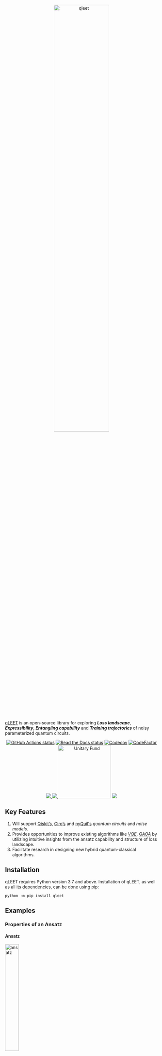 <p align="center">
  <a href="https://qleet.readthedocs.io/">
    <img src="https://raw.githubusercontent.com/QLemma/qleet/master/images/logo-qleet.png" alt="qleet" width=60%/>
  </a>
</p>

<a href="https://qleet.readthedocs.io/en/latest/">qLEET</a> is an open-source library for exploring ***Loss landscape***, ***Expressibility***, ***Entangling capability*** and ***Training trajectories*** of noisy parameterized quantum circuits.

<p align="center">
  <!-- Continious Integration -->
  <a href="https://github.com/QLemma/qleet/actions?query=workflow%3A%22Continuous+Integration%22"><img alt="GitHub Actions status" src="https://img.shields.io/github/workflow/status/QLemma/qleet/Continuous%20Integration/master?logo=github&style=flat-square"></a>
  <!-- Read the Docs status -->
  <a href="https://qleet.readthedocs.io/en/latest/"><img alt="Read the Docs status" src="https://img.shields.io/readthedocs/qleet?style=flat-square"></a>
  <!-- Codecov -->
  <a href="https://app.codecov.io/gh/QLemma/qleet"><img src="https://img.shields.io/codecov/c/github/QLemma/qleet?style=flat-square" alt="Codecov"/></a>
  <!-- Codefactor -->
  <a href="https://www.codefactor.io/repository/github/qlemma/qleet"><img src="https://www.codefactor.io/repository/github/qlemma/qleet/badge?style=flat-square" alt="CodeFactor" />   </a>
  <!-- PyPI -->
  <a href="https://pypi.org/project/qLEET/">
    <img src="https://img.shields.io/pypi/v/qleet.svg?style=flat-square" />
  </a>
  <!-- DOI -->
  <a href="https://doi.org/10.5281/zenodo.5650581">
    <img src="https://img.shields.io/badge/doi-10.5281/zenodo.5650581-blue.svg?style=flat-square"/>
  </a>
  <!-- UnitaryFund Support -->
  <a href="http://unitary.fund"><img alt="Unitary Fund" src="https://img.shields.io/badge/Supported%20By-UNITARY%20FUND-brightgreen.svg?style=for-the-badge" width=175></a>
  <!-- License -->
  <a href="https://www.apache.org/licenses/LICENSE-2.0">
    <img src="https://img.shields.io/github/license/QLemma/qleet?style=flat-square" />
  </a>
</p>


## Key Features

1. Will support [Qiskit’s](https://qiskit.org/), [Cirq’s](https://quantumai.google/cirq) and [pyQuil's](https://github.com/rigetti/pyquil) *quantum circuits* and *noise models*.
2. Provides opportunities to improve existing algorithms like *[VQE](https://www.nature.com/articles/ncomms5213)*, *[QAOA](https://arxiv.org/abs/1411.4028)* by utilizing intuitive insights from the ansatz capability and structure of loss landscape.
3. Facilitate research in designing new hybrid quantum-classical algorithms.


## Installation

qLEET requires Python version 3.7 and above. Installation of qLEET, as well as all its dependencies, can be done using pip:

```console
python -m pip install qleet
```

## Examples

### Properties of an Ansatz

#### Ansatz

<img src="https://raw.githubusercontent.com/QLemma/qleet/master/images/ansatz.png" alt="ansatz" width=30% />

#### Expressibility and Entanglement Spectrum

<p float="left">
<img src="https://raw.githubusercontent.com/QLemma/qleet/master/images/expressibility.gif" alt="Expressibility" width=48% />

<img src="https://raw.githubusercontent.com/QLemma/qleet/master/images/entanglement-spectrum" alt="Entanglement Spectrum" width=48% />
</p>

### Solving MAX-CUT using QAOA 

#### Problem Graph

<img src="https://raw.githubusercontent.com/QLemma/qleet/master/images/graph.png" alt="Graph" width=45% />

#### Loss Landscape and Training Trajectories

<p float="left">
<img src="https://raw.githubusercontent.com/QLemma/qleet/master/images/losslandscape.gif" alt="losslandscape" width=48% />

<img src="https://raw.githubusercontent.com/QLemma/qleet/master/images/trainingpath.gif" alt="trainingpath" width=48% />
</p>

## Contributing to qLEET

We love your input! We want to make contributing to this project as easy and transparent as possible, whether it's:

- Reporting a bug
- Submitting a fix
- Proposing new features

Feel free to open an issue on this repository or add a pull request to submit your contribution. Adding test cases for any contributions is a requirement for any pull request to be merged

## Financial Support

This project has been supported by [Unitary Fund](https://unitary.fund/).

## License

qLEET is **free** and **open source**, released under the Apache License, Version 2.0.

## References

1. [Expressibility and Entangling Capability of Parameterized Quantum Circuits for Hybrid Quantum‐Classical Algorithms](https://onlinelibrary.wiley.com/doi/abs/10.1002/qute.201900070), Sim, S., Johnson, P. D., & Aspuru‐Guzik, A. Advanced Quantum Technologies, 2(12), 1900070. Wiley. (2019)
2. [Visualizing the Loss Landscape of Neural Nets](https://arxiv.org/abs/1712.09913), Hao Li, Zheng Xu, Gavin Taylor, Christoph Studer, Tom Goldstein, NIPS 2018, arXiv:1712.09913 [cs.LG] (2018)

